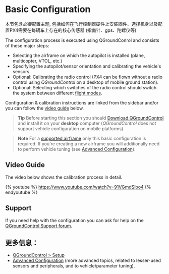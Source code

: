# Basic Configuration

本节包含*必要*配置主题, 包括如何在飞行控制器硬件上安装固件、选择机身以及配置PX4需要在每辆车上存在的核心传感器 (指南针、gps、陀螺仪等)

The configuration process is executed using QGroundConrol and consists of these major steps:

* Selecting the airframe on which the autopilot is installed (plane, multicopter, VTOL, etc.)
* Specifying the autopilot/sensor orientation and calibrating the vehicle's sensors.
* Optional: Calibrating the radio control (PX4 can be flown without a radio control using *QGroundControl* on a desktop of mobile ground station).
* Optional: Selecting which switches of the radio control should switch the system between different [flight modes](../config/flight_mode.md).

Configuration & calibration instructions are linked from the sidebar and/or you can follow the [video guide](#video-guide) below.

> **Tip** Before starting this section you should [Download QGroundControl](http://qgroundcontrol.com/downloads/) and install it on your **desktop** computer (*QGroundControl* does not support vehicle configuration on mobile platforms).

<span></span>

> **Note** For a [supported airframe](../config/airframe.md) only this basic configuration is required. If you're creating a new airframe you will additionally need to perform vehicle tuning (see [Advanced Configuration](../advanced_config/README.md)).

## Video Guide

The video below shows the calibration process in detail.

{% youtube %} https://www.youtube.com/watch?v=91VGmdSlbo4 {% endyoutube %}

## Support

If you need help with the configuration you can ask for help on the [QGroundControl Support forum](http://discuss.px4.io/c/qgroundcontrol/qgroundcontrol-usage).

## 更多信息：

* [QGroundControl > Setup](https://docs.qgroundcontrol.com/en/SetupView/SetupView.html)
* [Advanced Configuration](../advanced_config/README.md) (more advanced topics, related to lesser-used sensors and peripherals, and to vehicle/parameter tuning).